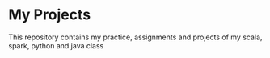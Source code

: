 # My Projects

This repository contains my practice, assignments and projects of my scala, spark, python and java class
